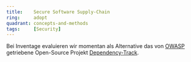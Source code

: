 ```yaml
---
title:    Secure Software Supply-Chain  
ring:     adopt  
quadrant: concepts-and-methods
tags:     [Security]
---
```


Bei Inventage evaluieren wir momentan als Alternative das von [OWASP][owasp] getriebene Open-Source Projekt [Dependency-Track][dependency-track].

[owasp]: https://owasp.org/
[dependency-track]: https://dependencytrack.org/
